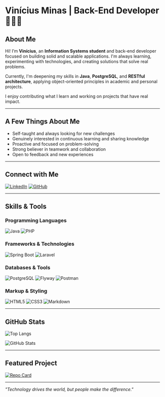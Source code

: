 # Vinícius Minas | Back-End Developer 👨‍💻👾

## About Me

Hi! I’m **Vinícius**, an **Information Systems student** and back-end developer focused on building solid and scalable applications. I'm always learning, experimenting with technologies, and creating solutions that solve real problems.

Currently, I'm deepening my skills in **Java**, **PostgreSQL**, and **RESTful architecture**, applying object-oriented principles in academic and personal projects.

I enjoy contributing what I learn and working on projects that have real impact.

---

## A Few Things About Me

- Self-taught and always looking for new challenges  
- Genuinely interested in continuous learning and sharing knowledge  
- Proactive and focused on problem-solving  
- Strong believer in teamwork and collaboration  
- Open to feedback and new experiences

---

## Connect with Me

[![LinkedIn](https://img.shields.io/badge/LinkedIn-000?style=for-the-badge&logo=linkedin&logoColor=white)](https://www.linkedin.com/in/vinicius-antonio-minas/) 
[![GitHub](https://img.shields.io/badge/GitHub-000?style=for-the-badge&logo=github&logoColor=white)](https://github.com/viniciusminas)

---

## Skills & Tools

### Programming Languages  
![Java](https://img.shields.io/badge/Java-000?style=for-the-badge&logo=openjdk&logoColor=white)
![PHP](https://img.shields.io/badge/php-000?style=for-the-badge&logo=php&logoColor=white)

### Frameworks & Technologies  
![Spring Boot](https://img.shields.io/badge/Spring_Boot-000?style=for-the-badge&logo=spring-boot&logoColor=white)
![Laravel](https://img.shields.io/badge/Laravel-000?style=for-the-badge&logo=laravel&logoColor=FF2D20)

### Databases & Tools  
![PostgreSQL](https://img.shields.io/badge/PostgreSQL-000?style=for-the-badge&logo=postgresql&logoColor=white)
![Flyway](https://img.shields.io/badge/Flyway-000?style=for-the-badge&logo=flyway&logoColor=white)
![Postman](https://img.shields.io/badge/Postman-000?style=for-the-badge&logo=postman&logoColor=white)

### Markup & Styling  
![HTML5](https://img.shields.io/badge/HTML5-000?style=for-the-badge&logo=html5&logoColor=white)
![CSS3](https://img.shields.io/badge/CSS3-000?style=for-the-badge&logo=css3&logoColor=white)
![Markdown](https://img.shields.io/badge/Markdown-000?style=for-the-badge&logo=markdown)


---

## GitHub Stats

![Top Langs](https://github-readme-stats.vercel.app/api/top-langs/?username=viniciusminas&layout=compact&bg_color=000&border_color=30A3DC&title_color=E94D5F&text_color=FFF)

![GitHub Stats](https://github-readme-stats.vercel.app/api?username=viniciusminas&theme=transparent&bg_color=000000&border_color=000&show_icons=true&icon_color=FF0000&title_color=FFFFFF&text_color=FFFFFF&hide=stars)

---

## Featured Project

[![Repo Card](https://github-readme-stats.vercel.app/api/pin/?username=viniciusminas&repo=dio-lab-open-source&bg_color=000&border_color=30A3DC&show_icons=true&icon_color=30A3DC&title_color=E94D5F&text_color=FFF)](https://github.com/viniciusminas/dio-lab-open-source)

---

_"Technology drives the world, but people make the difference."_
